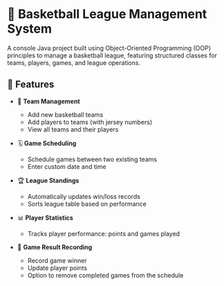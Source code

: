 # 🏀 Basketball League Management System

A console Java project built using Object-Oriented Programming (OOP) principles to manage a basketball league, featuring structured classes for teams, players, games, and league operations.



## 📌 Features

- 👥 **Team Management**
  - Add new basketball teams
  - Add players to teams (with jersey numbers)
  - View all teams and their players

- 🗓️ **Game Scheduling**
  - Schedule games between two existing teams
  - Enter custom date and time

- 🏆 **League Standings**
  - Automatically updates win/loss records
  - Sorts league table based on performance

- 📊 **Player Statistics**
  - Tracks player performance: points and games played

- 📝 **Game Result Recording**
  - Record game winner
  - Update player points
  - Option to remove completed games from the schedule
